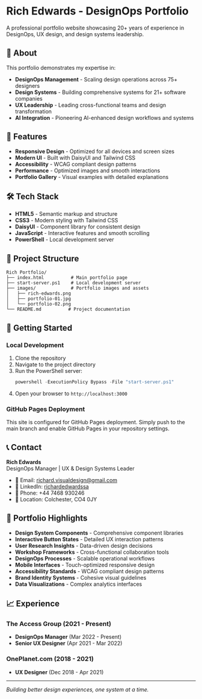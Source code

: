 # Rich Edwards - DesignOps Portfolio

A professional portfolio website showcasing 20+ years of experience in DesignOps, UX design, and design systems leadership.

## 🎯 About

This portfolio demonstrates my expertise in:
- **DesignOps Management** - Scaling design operations across 75+ designers
- **Design Systems** - Building comprehensive systems for 21+ software companies
- **UX Leadership** - Leading cross-functional teams and design transformation
- **AI Integration** - Pioneering AI-enhanced design workflows and systems

## 🚀 Features

- **Responsive Design** - Optimized for all devices and screen sizes
- **Modern UI** - Built with DaisyUI and Tailwind CSS
- **Accessibility** - WCAG compliant design patterns
- **Performance** - Optimized images and smooth interactions
- **Portfolio Gallery** - Visual examples with detailed explanations

## 🛠 Tech Stack

- **HTML5** - Semantic markup and structure
- **CSS3** - Modern styling with Tailwind CSS
- **DaisyUI** - Component library for consistent design
- **JavaScript** - Interactive features and smooth scrolling
- **PowerShell** - Local development server

## 📁 Project Structure

```
Rich Portfolio/
├── index.html          # Main portfolio page
├── start-server.ps1    # Local development server
├── images/             # Portfolio images and assets
│   ├── rich-edwards.png
│   ├── portfolio-01.jpg
│   └── portfolio-02.png
└── README.md          # Project documentation
```

## 🚀 Getting Started

### Local Development

1. Clone the repository
2. Navigate to the project directory
3. Run the PowerShell server:
   ```powershell
   powershell -ExecutionPolicy Bypass -File "start-server.ps1"
   ```
4. Open your browser to `http://localhost:3000`

### GitHub Pages Deployment

This site is configured for GitHub Pages deployment. Simply push to the main branch and enable GitHub Pages in your repository settings.

## 📞 Contact

**Rich Edwards**  
DesignOps Manager | UX & Design Systems Leader

- 📧 Email: [richard.visualdesign@gmail.com](mailto:richard.visualdesign@gmail.com)
- 💼 LinkedIn: [richardedwardssa](https://www.linkedin.com/in/richardedwardssa/)
- 📱 Phone: +44 7468 930246
- 📍 Location: Colchester, CO4 0JY

## 🎨 Portfolio Highlights

- **Design System Components** - Comprehensive component libraries
- **Interactive Button States** - Detailed UX interaction patterns  
- **User Research Insights** - Data-driven design decisions
- **Workshop Frameworks** - Cross-functional collaboration tools
- **DesignOps Processes** - Scalable operational workflows
- **Mobile Interfaces** - Touch-optimized responsive design
- **Accessibility Standards** - WCAG compliant design patterns
- **Brand Identity Systems** - Cohesive visual guidelines
- **Data Visualizations** - Complex analytics interfaces

## 📈 Experience

### The Access Group (2021 - Present)
- **DesignOps Manager** (Mar 2022 - Present)
- **Senior UX Designer** (Apr 2021 - Mar 2022)

### OnePlanet.com (2018 - 2021)
- **UX Designer** (Dec 2018 - Apr 2021)

---

*Building better design experiences, one system at a time.*